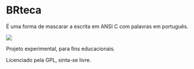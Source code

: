 BRteca
=======

É uma forma de mascarar a escrita em ANSI C com palavras em português.

![](http://static.comicvine.com/uploads/original/13/132611/4086117-the-mask.jpg)

Projeto experimental, para fins educacionais.

Licenciado pela GPL, sinta-se livre.
